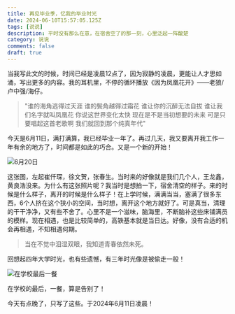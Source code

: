 ```yaml
---
title: 再见毕业季，忆我的毕业时光
date: 2024-06-10T15:57:05.125Z
tags: [说说]
description: 平时没有那么在意，在宿舍空了的那一刻，心里泛起一阵酸楚
category: 说说
comments: false
draft: true
---
```


当我写此文的时候，时间已经是凌晨12点了，因为寂静的凌晨，更能让人才思如涌，写出更多的内容。我的耳机里，不停的循环播放《因为凤凰花开》——老狼/卢中强/海仔。

> "谁的海角逃得过天涯
> 谁的鬓角越得过霜花
> 谁让你的沉醉无法自拔
> 谁让我们名字就叫凤凰花
> 你说这世界变化太快
> 现在是不是当初想要的未来
> 可是只要唱起这首老歌啊
> 我们就回到那个纯真年代"

今天是6月11日，满打满算，我已经毕业一年了。再过几天，我又要离开我工作一年有余的地方了，时间都是如此的巧合。又是一个新的开始！

![6月20日](https://qi.7miaoyu.com/memos/2024/06/3b13b071-37f5-488c-bddf-96e8222ec1e3.jpg)

这张图，左起崔仟琛，徐文贺，张春生。当时来的好像就是我们几个人，王龙鑫，黄良浩没来。为什么有这张照片呢？我当时是想拍一下，宿舍清空的样子。来的时候是什么样子，离开的时候是什么样子！在上学时候，满满当当，塞满了很多东西，6个人挤在这个狭小的空间，当时想，离开这个地方就好了。可是真当，清理的干干净净，又有些不舍了。心里不是一个滋味，脑海里，不断脑补这些床铺满员的模样。现在相遇，也是比较简单的，高铁基本就是当日达。好像，没有合适的机会再相遇，不知相遇何期。

> 当在不觉中泪湿双眼，我知道青春依然未死。

回想起四年大学时光，也有些遗憾，有三年时光像是被偷走一般！

![在学校最后一餐](https://qi.7miaoyu.com/memos/2024/06/e1a4b6aa-2dbd-4438-a2ae-e061e5c63873.jpg)

在学校的最后，一餐，算是告别了！

今天有点晚了，只写了这些。于2024年6月11日凌晨！
